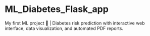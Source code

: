 # ML_Diabetes_Flask_app
My first ML project 🚀 | Diabetes risk prediction with interactive web interface, data visualization, and automated PDF reports.
